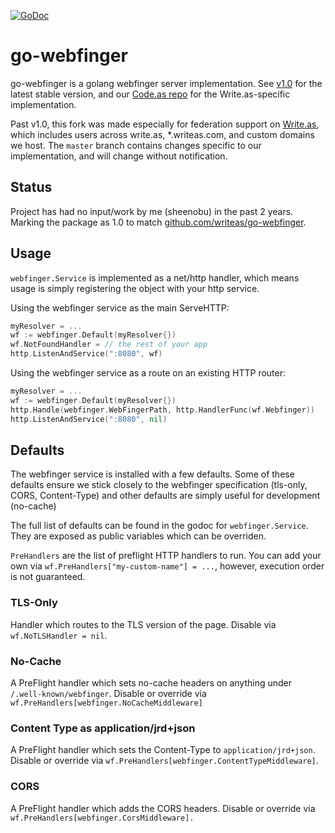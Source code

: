[![GoDoc](https://godoc.org/code.as/writeas/go-webfinger?status.svg)](https://godoc.org/code.as/writeas/go-webfinger)

# go-webfinger

go-webfinger is a golang webfinger server implementation. See [v1.0](https://github.com/writeas/go-webfinger/releases/tag/1.0) for the latest stable version, and our [Code.as repo](https://code.as/writeas/go-webfinger) for the Write.as-specific implementation.

Past v1.0, this fork was made especially for federation support on [Write.as](https://write.as), which includes users across write.as, \*.writeas.com, and custom domains we host. The `master` branch contains changes specific to our implementation, and will change without notification.

## Status

Project has had no input/work by me (sheenobu) in the past 2 years. Marking
the package as 1.0 to match [github.com/writeas/go-webfinger](https://github.com/writeas/go-webfinger).

## Usage

`webfinger.Service` is implemented as a net/http handler, which means
usage is simply registering the object with your http service.

Using the webfinger service as the main ServeHTTP:

```go
myResolver = ...
wf := webfinger.Default(myResolver{})
wf.NotFoundHandler = // the rest of your app
http.ListenAndService(":8080", wf)
```

Using the webfinger service as a route on an existing HTTP router:

```go
myResolver = ...
wf := webfinger.Default(myResolver{})
http.Handle(webfinger.WebFingerPath, http.HandlerFunc(wf.Webfinger))
http.ListenAndService(":8080", nil)
```

## Defaults

The webfinger service is installed with a few defaults. Some of these
defaults ensure we stick closely to the webfinger specification (tls-only, CORS, Content-Type)
and other defaults are simply useful for development (no-cache)

The full list of defaults can be found in the godoc for `webfinger.Service`. They are exposed
as public variables which can be overriden.

`PreHandlers` are the list of preflight HTTP handlers to run. You can add your own via `wf.PreHandlers["my-custom-name"] = ...`, however,
execution order is not guaranteed.

### TLS-Only

Handler which routes to the TLS version of the page. Disable via `wf.NoTLSHandler = nil`.

### No-Cache

A PreFlight handler which sets no-cache headers on anything under `/.well-known/webfinger`. Disable or override via `wf.PreHandlers[webfinger.NoCacheMiddleware]`

### Content Type as application/jrd+json

A PreFlight handler which sets the Content-Type to `application/jrd+json`. Disable or override via `wf.PreHandlers[webfinger.ContentTypeMiddleware]`.

### CORS 

A PreFlight handler which adds the CORS headers. Disable or override via `wf.PreHandlers[webfinger.CorsMiddleware].`
